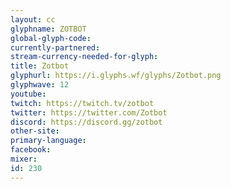 ```yaml
---
layout: cc
glyphname: ZOTBOT
global-glyph-code: 
currently-partnered: 
stream-currency-needed-for-glyph: 
title: Zotbot
glyphurl: https://i.glyphs.wf/glyphs/Zotbot.png
glyphwave: 12
youtube: 
twitch: https://twitch.tv/zotbot
twitter: https://twitter.com/Zotbot
discord: https://discord.gg/zotbot
other-site: 
primary-language: 
facebook: 
mixer: 
id: 230
---
```


